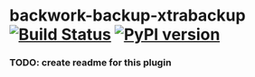 # backwork-backup-xtrabackup [![Build Status](https://travis-ci.org/IBM/backwork-backup-xtrabackup.svg?branch=master)](https://travis-ci.org/IBM/backwork-backup-xtrabackup) [![PyPI version](https://badge.fury.io/py/backwork-backup-xtrabackup.svg)](https://badge.fury.io/py/backwork-backup-xtrabackup)

### TODO: create readme for this plugin
